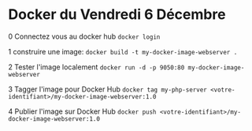 # Docker du Vendredi 6 Décembre

0 Connectez vous au docker hub
`docker login`

1 construire une image:
`docker build -t my-docker-image-webserver .`

2 Tester l'image localement
`docker run -d -p 9050:80 my-docker-image-webserver`

3 Tagger l'image pour Docker Hub 
`docker tag my-php-server <votre-identifiant>/my-docker-image-webserver:1.0`

4 Publier l'image sur Docker Hub
`docker push <votre-identifiant>/my-docker-image-webserver:1.0`

